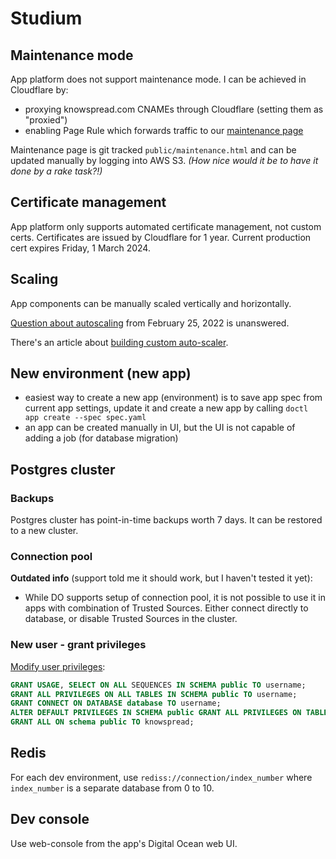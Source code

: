 # Studium

## Maintenance mode
App platform does not support maintenance mode. I can be achieved in Cloudflare by:
- proxying knowspread.com CNAMEs through Cloudflare (setting them as "proxied")
- enabling Page Rule which forwards traffic to our [maintenance page](http://s3-eu-west-1.amazonaws.com/knowspread.production/heroku-error-pages/maintenance.html)

Maintenance page is git tracked `public/maintenance.html` and can be updated manually by logging into AWS S3. *(How nice would it be to have it done by a rake task?!)*

## Certificate management
App platform only supports automated certificate management, not custom certs.
Certificates are issued by Cloudflare for 1 year. Current production cert expires Friday, 1 March 2024.

## Scaling
App components can be manually scaled vertically and horizontally.

[Question about autoscaling](https://www.digitalocean.com/community/questions/does-appl-platform-support-auto-scaling) from February 25, 2022 is unanswered.

There's an article about [building custom auto-scaler](https://pqvst.com/2021/09/30/digitalocean-app-platform/#building-an-auto-scaler).


## New environment (new app)
- easiest way to create a new app (environment) is to save app spec from current app settings, update it and create a new app by calling `doctl app create --spec spec.yaml`
- an app can be created manually in UI, but the UI is not capable of adding a job (for database migration)

## Postgres cluster
### Backups
Postgres cluster has point-in-time backups worth 7 days. It can be restored to a new cluster.
### Connection pool
**Outdated info** (support told me it should work, but I haven't tested it yet):
- While DO supports setup of connection pool, it is not possible to use it in apps with combination of Trusted Sources. Either connect directly to database, or disable Trusted Sources in the cluster.

### New user - grant privileges
[Modify user privileges](https://docs.digitalocean.com/products/databases/postgresql/how-to/modify-user-privileges/):

```sql
GRANT USAGE, SELECT ON ALL SEQUENCES IN SCHEMA public TO username;
GRANT ALL PRIVILEGES ON ALL TABLES IN SCHEMA public TO username;
GRANT CONNECT ON DATABASE database TO username;
ALTER DEFAULT PRIVILEGES IN SCHEMA public GRANT ALL PRIVILEGES ON TABLES TO development;
GRANT ALL ON schema public TO knowspread;
```

## Redis
For each dev environment, use `rediss://connection/index_number` where `index_number` is a separate database from 0 to 10.

## Dev console
Use web-console from the app's Digital Ocean web UI.

